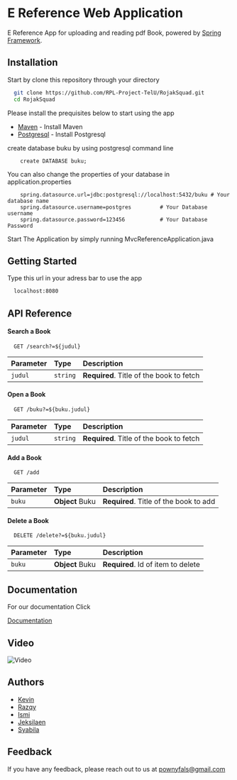 
# E Reference Web Application

E Reference App for uploading and reading pdf Book, powered by [Spring Framework](https://spring.io/projects/spring-boot).


## Installation

Start by clone this repository through your directory

```bash
  git clone https://github.com/RPL-Project-TelU/RojakSquad.git
  cd RojakSquad
```

Please install the prequisites below to start using the app

 - [Maven](https://maven.apache.org/install.html) - Install Maven
 - [Postgresql](https://www.postgresql.org/download/) - Install Postgresql

  create database buku by using postgresql command line
    
        create DATABASE buku;

  You can also change the properties of your database in application.properties

        spring.datasource.url=jdbc:postgresql://localhost:5432/buku # Your database name
        spring.datasource.username=postgres         # Your Database username
        spring.datasource.password=123456           # Your Database Password



Start The Application by simply running MvcReferenceApplication.java



   ## Getting Started

Type this url in your adress bar to use the app

```bash
  localhost:8080
```


## API Reference

#### Search a Book

```http
  GET /search?=${judul}
```

| Parameter | Type     | Description                |
| :-------- | :------- | :------------------------- |
| `judul` | `string` | **Required**. Title of the book to fetch|

#### Open a Book

```http
  GET /buku?=${buku.judul}
```

| Parameter | Type     | Description                       |
| :-------- | :------- | :-------------------------------- |
| `judul`      | `string` | **Required**. Title of the book to fetch |


#### Add a Book

```http
  GET /add
```
| Parameter | Type     | Description                       |
| :-------- | :------- | :-------------------------------- |
| `buku`      | **Object** Buku | **Required**.  Title of the book to add |


#### Delete a Book

```http
  DELETE /delete?=${buku.judul}
```

| Parameter | Type     | Description                       |
| :-------- | :------- | :-------------------------------- |
| `buku`      | **Object** Buku | **Required**. Id of item to delete |

## Documentation

For our documentation Click

[Documentation](https://linktodocumentation)


## Video

![Video](https://via.placeholder.com/468x300?text=App+Screenshot+Here)


## Authors

- [Kevin](https://github.com/Pownyfals)
- [Razqy](https://github.com/razqyaqil)
- [Ismi](https://github.com/ismiwrdnta)
- [Jeksilaen](https://github.com/jeksilaen)
- [Syabila](https://github.com/syabilie)


## Feedback

If you have any feedback, please reach out to us at pownyfals@gmail.com


